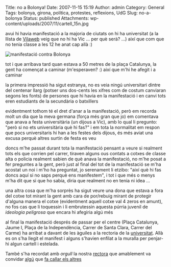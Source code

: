 Title: no a Bolonya!
Date: 2007-11-15 15:19
Author: admin
Category: General
Tags: bolonya, girona, política, protestes, reflexions, UdG
Slug: no-a-bolonya
Status: published
Attachments: wp-content/uploads/2007/11/cartell_15n.jpg

avui hi havia manifestació a la majoria de ciutats on hi ha universitat (a la llista de <a href="http://www.vilaweb.cat/www/noticia?p_idcmp=2630337" target="_blank" rel="noopener">Vilaweb</a> veig que no hi ha Vic ... per què serà? ...) així que com que no tenia classe a les 12 he anat cap allà :)

![manifestació contra Bolonya]({static}wp-content/uploads/2007/11/cartell_15n.jpg)

tot i que arribava tard quan estava a 50 metres de la plaça Catalunya, la gent ha començat a caminar (m'esperaven? :) així que m'hi he afegit i a caminar

la primera impressió ha sigut estranya, no es veia ningú universitari dintre del centenar llarg (potser uns dos-cents les xifres com de costum canviaran segons les fonts) de persones que hi havia en la manifestació i en canvi tots eren estudiants de la secundària o batxillers

evidentment tothom té el dret d'anar a la manifestació, però em recorda molt un dia que la meva germana (força més gran que jo) em comentava que anava a festa universitària (un dijous a Vic), amb lo qual li pregunto: "però si no ets universitària què hi fas?" i em tota la normalitat em respon que pocs universitaris hi han a les festes dels dijous, és més aviat una excusa perquè altres surtin de festa es veu

doncs m'he passat durant tota la manifestació pensant a veure si realment tots els que corrien pel carrer, tiraven alguns ous contats a cotxes de classe alta o policia realment sabien de què anava la manifestació, no m'he posat a fer preguntes a la gent, però just al final del tot de la manifestació se m'ha acostat un noi i m'ho ha preguntat, jo serenament li etzibo: "així què hi fas doncs aquí si no saps perquè ens manifestem", i tot i que més o menys m'ha dit que si que ho sabia, diria que realment no en tenia ni idea ...

una altra cosa que m'ha sorprès ha sigut veure una dona que estava a fora del cotxe tot mirant la gent amb cara de por/rebuig mirant de protegir d'alguna manera el cotxe (evidentment aquell cotxe val 4 zeros en amunt), no fos cas que li toquessin i li embrutessin aquesta púrria juvenil de *ideologia peligrosa* que encara hi afegiria algú més

al final la manifestació després de passar per el centre (Plaça Catalunya, Jaume I, Plaça de la Independència, Carrer de Santa Clara, Carrer del Carme) ha arribat a davant de les àguiles a la rectoria de la <a href="http://www.udg.edu" target="_blank" rel="noopener">universitat</a>. Allà es on s'ha llegit el manifest i alguns s'havien enfilat a la muralla per penjar-hi algun cartell i estelada.

També s'ha recordat amb *orgull* la nostra <a href="http://www.udg.edu/Rectora/tabid/4581/Default.aspx" target="_blank" rel="noopener">rectora</a> que amablement va convidar <a href="http://ca.wikipedia.org/wiki/Joan_Carles_I_d%27Espanya" target="_blank" rel="noopener">algú</a> que <a href="http://youtube.com/watch?v=gzu6NIXPPA8" target="_blank" rel="noopener">fa callar els altres</a>
